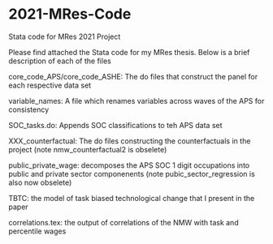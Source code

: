 # 2021-MRes-Code
Stata code for MRes 2021 Project


Please find attached the Stata code for my MRes thesis. Below is a brief description of each of the files

core_code_APS/core_code_ASHE: The do files that construct the panel for each respective data set

variable_names: A file which renames variables across waves of the APS for consistency 

SOC_tasks.do: Appends SOC classifications to teh APS data set

XXX_counterfactual: The do files constructing the counterfactuals in the project (note nmw_counterfactual2 is obselete)

public_private_wage: decomposes the APS SOC 1 digit occupations into public and private sector componenents (note pubic_sector_regression is also now obselete)

TBTC: the model of task biased technological change that I present in the paper

correlations.tex: the output of correlations of the NMW with task and percentile wages

